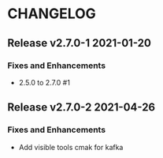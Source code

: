 # CHANGELOG

## Release v2.7.0-1  2021-01-20
### Fixes and Enhancements
- 2.5.0 to 2.7.0 #1

## Release v2.7.0-2  2021-04-26
### Fixes and Enhancements
- Add visible tools cmak for kafka